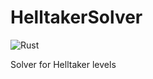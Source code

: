 # HelltakerSolver
![Rust](https://github.com/PatriotRossii/HelltakerSolver/workflows/Rust/badge.svg?branch=master)

Solver for Helltaker levels
